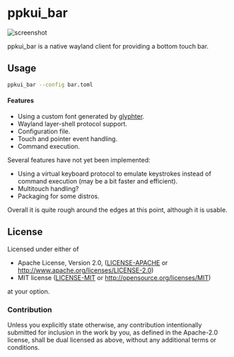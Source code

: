 # ppkui_bar

![screenshot](https://user-images.githubusercontent.com/852606/93707665-e8be2980-fb30-11ea-9d7c-1849d076ef5d.png)


ppkui_bar is a native wayland client for providing a bottom touch bar.

## Usage

```bash
ppkui_bar --config bar.toml
```

#### Features

* Using a custom font generated by [glyphter](https://glyphter.com/).
* Wayland layer-shell protocol support.
* Configuration file.
* Touch and pointer event handling.
* Command execution.

Several features have not yet been implemented:

* Using a virtual keyboard protocol to emulate keystrokes instead of command execution (may be a bit faster and efficient).
* Multitouch handling?
* Packaging for some distros.

Overall it is quite rough around the edges at this point, although it is usable.

## License

Licensed under either of

 * Apache License, Version 2.0, ([LICENSE-APACHE](LICENSE-APACHE) or http://www.apache.org/licenses/LICENSE-2.0)
 * MIT license ([LICENSE-MIT](LICENSE-MIT) or http://opensource.org/licenses/MIT)

at your option.

### Contribution

Unless you explicitly state otherwise, any contribution intentionally submitted for inclusion in the work by you, as defined in the Apache-2.0 license, shall be dual licensed as above, without any additional terms or conditions.

